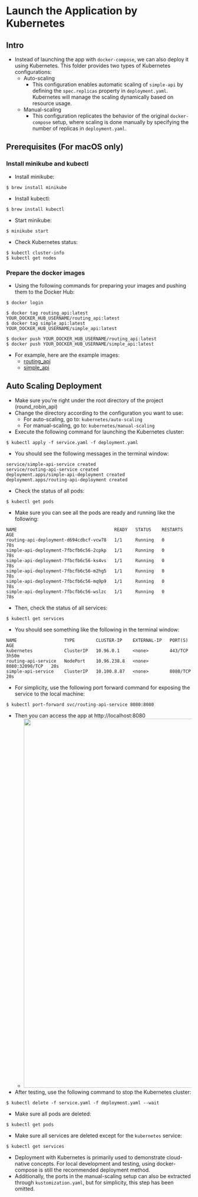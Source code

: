 # Launch the Application by Kubernetes

## Intro
-  Instead of launching the app with `docker-compose`, we can also deploy it using Kubernetes. This folder provides two types of Kubernetes configurations:
   - Auto-scaling
     - This configuration enables automatic scaling of `simple-api` by defining the `spec.replicas` property in `deployment.yaml`. Kubernetes will manage the scaling dynamically based on resource usage. 
   - Manual-scaling
     - This configuration replicates the behavior of the original `docker-compose` setup, where scaling is done manually by specifying the number of replicas in `deployment.yaml`.

## Prerequisites (For macOS only)
### Install minikube and kubectl
- Install minikube:
```
$ brew install minikube
```
- Install kubectl:
``` 
$ brew install kubectl
```
- Start minikube:
```
$ minikube start
```
- Check Kubernetes status:
```
$ kubectl cluster-info
$ kubectl get nodes
```
### Prepare the docker images
- Using the following commands for preparing your images and pushing them to the Docker Hub:
```
$ docker login

$ docker tag routing_api:latest YOUR_DOCKER_HUB_USERNAME/routing_api:latest
$ docker tag simple_api:latest YOUR_DOCKER_HUB_USERNAME/simple_api:latest

$ docker push YOUR_DOCKER_HUB_USERNAME/routing_api:latest
$ docker push YOUR_DOCKER_HUB_USERNAME/simple_api:latest
```
- For example, here are the example images:
  - [routing_api](https://hub.docker.com/repository/docker/nekowandrer/routing_api/general)
  - [simple_api](https://hub.docker.com/repository/docker/nekowandrer/simple_api/general)

## Auto Scaling Deployment
- Make sure you're right under the root directory of the project (round_robin_api)
- Change the directory according to the configuration you want to use:
  - For auto-scaling, go to: `kubernetes/auto-scaling`
  - For manual-scaling, go to: `kubernetes/manual-scaling`
- Execute the following command for launching the Kubernetes cluster:
```
$ kubectl apply -f service.yaml -f deployment.yaml
```
- You should see the following messages in the terminal window:
```
service/simple-api-service created
service/routing-api-service created
deployment.apps/simple-api-deployment created
deployment.apps/routing-api-deployment created
```
- Check the status of all pods:
```
$ kubectl get pods
```
- Make sure you can see all the pods are ready and running like the following:
```commandline
NAME                                     READY   STATUS    RESTARTS   AGE
routing-api-deployment-d694cdbcf-vcw78   1/1     Running   0          78s
simple-api-deployment-7fbcfb6c56-2cpkp   1/1     Running   0          78s
simple-api-deployment-7fbcfb6c56-ks4vs   1/1     Running   0          78s
simple-api-deployment-7fbcfb6c56-m2hg5   1/1     Running   0          78s
simple-api-deployment-7fbcfb6c56-mq9p9   1/1     Running   0          78s
simple-api-deployment-7fbcfb6c56-wslzc   1/1     Running   0          78s
```
- Then, check the status of all services:
```
$ kubectl get services
```
- You should see something like the following in the terminal window:
```
NAME                  TYPE        CLUSTER-IP    EXTERNAL-IP   PORT(S)          AGE
kubernetes            ClusterIP   10.96.0.1     <none>        443/TCP          3h50m
routing-api-service   NodePort    10.96.238.8   <none>        8080:32090/TCP   20s
simple-api-service    ClusterIP   10.100.8.87   <none>        8080/TCP         20s
```
- For simplicity, use the following port forward command for exposing the service to the local machine:
```
$ kubectl port-forward svc/routing-api-service 8080:8080
```
- Then you can access the app at http://localhost:8080
  - <img src="https://github.com/user-attachments/assets/59ca1562-44c8-4085-8dcd-9651c4e3d5a4" width=1000 alt="">
- After testing, use the following command to stop the Kubernetes cluster:
```
$ kubectl delete -f service.yaml -f deployment.yaml --wait
```
- Make sure all pods are deleted:
```
$ kubectl get pods
```
- Make sure all services are deleted except for the `kubernetes` service:
```
$ kubectl get services
```
- Deployment with Kubernetes is primarily used to demonstrate cloud-native concepts. For local development and testing, using docker-compose is still the recommended deployment method.
- Additionally, the ports in the manual-scaling setup can also be extracted through `kustomization.yaml`, but for simplicity, this step has been omitted.
